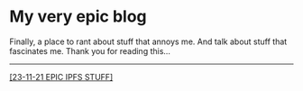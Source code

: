 # My very epic blog

Finally, a place to rant about stuff that annoys me. And talk about stuff that fascinates me. Thank you for reading this…

------

<div class="holder">
<a href="/posts/epic_ipfs_stuff.md" style="display: block;"><div class="post-link">[23-11-21 EPIC IPFS STUFF]</div></a>
</div>
